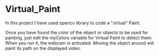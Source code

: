 # Virtual_Paint

In this project I have used opencv library to code a "virtual" Paint.

Once you have found the color of the object or objects to be used for painting, 
just edit the myColors variable for Virtual Paint to detect them.
When you run it, the webcam is activated. Moving the object around will paint
its path on the displayed video.
